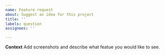```yaml
---
name: Feature request
about: Suggest an idea for this project
title: ''
labels: question
assignees: ''

---
```


**Context**
Add screenshots and describe what featue you would like to see.
